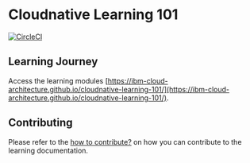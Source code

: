 # Cloudnative Learning 101
[![CircleCI](https://circleci.com/gh/ibm-cloud-architecture/cloudnative-learning-101/tree/master.svg?style=svg)](https://circleci.com/gh/ibm-cloud-architecture/cloudnative-learning-101/tree/master)



## Learning Journey
Access the learning modules [https://ibm-cloud-architecture.github.io/cloudnative-learning-101/](https://ibm-cloud-architecture.github.io/cloudnative-learning-101/).

## Contributing

Please refer to the [how to contribute?](CONTRIBUTING.md) on how you can contribute to the learning documentation.

